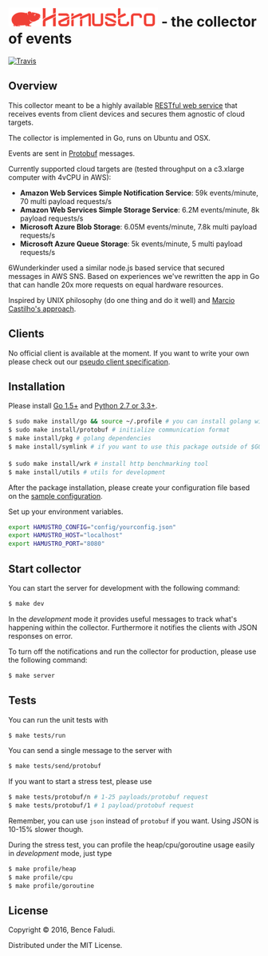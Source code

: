 
# ![Hamustro](docs/logo.png) - the collector of events

[![Travis](https://travis-ci.org/wunderlist/hamustro.svg)](https://travis-ci.org/wunderlist/hamustro)

## Overview

This collector meant to be a highly available [RESTful web service](https://github.com/wunderlist/hamustro/blob/master/src/request.go#L27) that receives events from client devices and secures them agnostic of cloud targets.

The collector is implemented in Go, runs on Ubuntu and OSX.

Events are sent in [Protobuf](https://github.com/wunderlist/hamustro/blob/master/proto/payload.proto) messages.

Currently supported cloud targets are (tested throughput on a c3.xlarge computer with 4vCPU in AWS):

* __Amazon Web Services Simple Notification Service__: 59k events/minute, 70 multi payload requests/s
* __Amazon Web Services Simple Storage Service__: 6.2M events/minute, 8k payload requests/s
* __Microsoft Azure Blob Storage__: 6.05M events/minute, 7.8k multi payload requests/s
* __Microsoft Azure Queue Storage__: 5k events/minute, 5 multi payload requests/s

6Wunderkinder used a similar node.js based service that secured messages in AWS SNS. Based on experiences we've rewritten the app in Go that can handle 20x more requests on equal hardware resources.

Inspired by UNIX philosophy (do one thing and do it well) and [Marcio Castilho's approach](http://marcio.io/2015/07/handling-1-million-requests-per-minute-with-golang/).

## Clients

No official client is available at the moment. If you want to write your own please check out our [pseudo client specification](docs/pseudo-client.md).

## Installation

Please install [Go 1.5+](https://golang.org/dl/) and [Python 2.7 or 3.3+](https://www.python.org/downloads/).

```bash
$ sudo make install/go && source ~/.profile # you can install golang with this on OSX/Ubuntu if you need it
$ sudo make install/protobuf # initialize communication format
$ make install/pkg # golang dependencies
$ make install/symlink # if you want to use this package outside of $GOPATH

$ sudo make install/wrk # install http benchmarking tool
$ make install/utils # utils for development
```

After the package installation, please create your configuration file based on the [sample configuration](config/config.json.sample).

Set up your environment variables.

```bash
export HAMUSTRO_CONFIG="config/yourconfig.json"
export HAMUSTRO_HOST="localhost"
export HAMUSTRO_PORT="8080"
```

## Start collector

You can start the server for development with the following command:
```bash
$ make dev
```

In the _development_ mode it provides useful messages to track what's happening within the collector. Furthermore it notifies the clients with JSON responses on error.

To turn off the notifications and run the collector for production, please use the following command:

```bash
$ make server
```

## Tests

You can run the unit tests with
```bash
$ make tests/run
```

You can send a single message to the server with

```bash
$ make tests/send/protobuf
```

If you want to start a stress test, please use

```bash
$ make tests/protobuf/n # 1-25 payloads/protobuf request
$ make tests/protobuf/1 # 1 payload/protobuf request
```

Remember, you can use `json` instead of `protobuf` if you want. Using JSON is 10-15% slower though.

During the stress test, you can profile the heap/cpu/goroutine usage easily in _development_ mode, just type

```bash
$ make profile/heap
$ make profile/cpu
$ make profile/goroutine
```

## License

Copyright © 2016, Bence Faludi.

Distributed under the MIT License.
